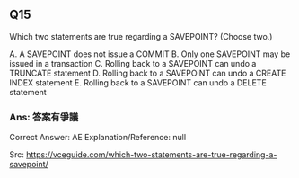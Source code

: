 ## Q15

Which two statements are true regarding a SAVEPOINT? (Choose two.)

A. A SAVEPOINT does not issue a COMMIT
B. Only one SAVEPOINT may be issued in a transaction
C. Rolling back to a SAVEPOINT can undo a TRUNCATE statement
D. Rolling back to a SAVEPOINT can undo a CREATE INDEX statement
E. Rolling back to a SAVEPOINT can undo a DELETE statement

### Ans:    **答案有爭議**

Correct Answer: AE
Explanation/Reference: null

Src: https://vceguide.com/which-two-statements-are-true-regarding-a-savepoint/